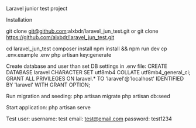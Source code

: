 Laravel junior test project

Installation

git clone git@github.com:alxbdr/laravel_jun_test.git
or
git clone https://github.com/alxbdr/laravel_jun_test.git

cd laravel_jun_test
composer install
npm install && npm run dev
cp .env.example .env
php artisan key:generate

Create database and user than set DB settings in .env file:
CREATE DATABASE laravel CHARACTER SET utf8mb4 COLLATE utf8mb4_general_ci;
GRANT ALL PRIVILEGES ON laravel.\* TO 'laravel'@'localhost' IDENTIFIED BY 'laravel' WITH GRANT OPTION;

Run migration and seeding:
php artisan migrate
php artisan db:seed

Start application:
php artisan serve

Test user:
username: test
email: test@email.com
password: test1234
